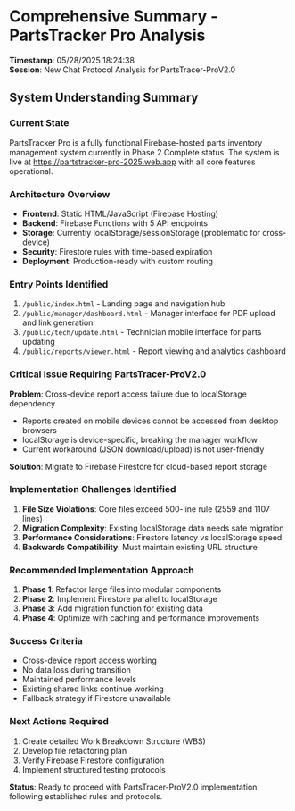 # Comprehensive Summary - PartsTracker Pro Analysis
**Timestamp**: 05/28/2025 18:24:38  
**Session**: New Chat Protocol Analysis for PartsTracer-ProV2.0

## System Understanding Summary

### **Current State**
PartsTracker Pro is a fully functional Firebase-hosted parts inventory management system currently in Phase 2 Complete status. The system is live at https://partstracker-pro-2025.web.app with all core features operational.

### **Architecture Overview**
- **Frontend**: Static HTML/JavaScript (Firebase Hosting)
- **Backend**: Firebase Functions with 5 API endpoints
- **Storage**: Currently localStorage/sessionStorage (problematic for cross-device)
- **Security**: Firestore rules with time-based expiration
- **Deployment**: Production-ready with custom routing

### **Entry Points Identified**
1. `/public/index.html` - Landing page and navigation hub
2. `/public/manager/dashboard.html` - Manager interface for PDF upload and link generation
3. `/public/tech/update.html` - Technician mobile interface for parts updating
4. `/public/reports/viewer.html` - Report viewing and analytics dashboard

### **Critical Issue Requiring PartsTracer-ProV2.0**
**Problem**: Cross-device report access failure due to localStorage dependency
- Reports created on mobile devices cannot be accessed from desktop browsers
- localStorage is device-specific, breaking the manager workflow
- Current workaround (JSON download/upload) is not user-friendly

**Solution**: Migrate to Firebase Firestore for cloud-based report storage

### **Implementation Challenges Identified**
1. **File Size Violations**: Core files exceed 500-line rule (2559 and 1107 lines)
2. **Migration Complexity**: Existing localStorage data needs safe migration
3. **Performance Considerations**: Firestore latency vs localStorage speed
4. **Backwards Compatibility**: Must maintain existing URL structure

### **Recommended Implementation Approach**
1. **Phase 1**: Refactor large files into modular components
2. **Phase 2**: Implement Firestore parallel to localStorage
3. **Phase 3**: Add migration function for existing data
4. **Phase 4**: Optimize with caching and performance improvements

### **Success Criteria**
- Cross-device report access working
- No data loss during transition
- Maintained performance levels
- Existing shared links continue working
- Fallback strategy if Firestore unavailable

### **Next Actions Required**
1. Create detailed Work Breakdown Structure (WBS)
2. Develop file refactoring plan
3. Verify Firebase Firestore configuration
4. Implement structured testing protocols

**Status**: Ready to proceed with PartsTracer-ProV2.0 implementation following established rules and protocols. 